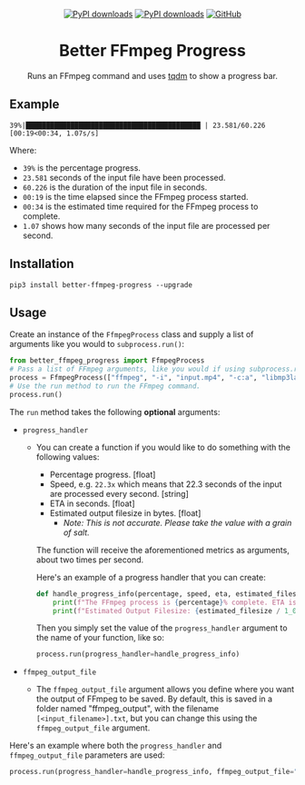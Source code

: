 <div align="center">

[![PyPI downloads](https://img.shields.io/pypi/dm/better-ffmpeg-progress?label=PyPI&color=blue)](https://pypistats.org/packages/pypistats)
[![PyPI downloads](https://img.shields.io/pypi/dw/better-ffmpeg-progress?label=PyPI&color=blue)](https://pypistats.org/packages/pypistats)
[![GitHub](https://img.shields.io/github/license/crypticsignal/better-ffmpeg-progress?label=License&color=blue)](LICENSE.txt)

# Better FFmpeg Progress

Runs an FFmpeg command and uses [tqdm](https://github.com/tqdm/tqdm) to show a progress bar.

</div>

## Example

```
39%|███████████████████████████████████████████ | 23.581/60.226 [00:19<00:34, 1.07s/s]
```

Where:

- `39%` is the percentage progress.
- `23.581` seconds of the input file have been processed.
- `60.226` is the duration of the input file in seconds.
- `00:19` is the time elapsed since the FFmpeg process started.
- `00:34` is the estimated time required for the FFmpeg process to complete.
- `1.07` shows how many seconds of the input file are processed per second.

## Installation

`pip3 install better-ffmpeg-progress --upgrade`

## Usage

Create an instance of the `FfmpegProcess` class and supply a list of arguments like you would to `subprocess.run()`:

```py
from better_ffmpeg_progress import FfmpegProcess
# Pass a list of FFmpeg arguments, like you would if using subprocess.run()
process = FfmpegProcess(["ffmpeg", "-i", "input.mp4", "-c:a", "libmp3lame", "output.mp3"])
# Use the run method to run the FFmpeg command.
process.run()
```

The `run` method takes the following **optional** arguments:

- `progress_handler`

  - You can create a function if you would like to do something with the following values:

    - Percentage progress. [float]
    - Speed, e.g. `22.3x` which means that 22.3 seconds of the input are processed every second. [string]
    - ETA in seconds. [float]
    - Estimated output filesize in bytes. [float]
      - _Note: This is not accurate. Please take the value with a grain of salt._

    The function will receive the aforementioned metrics as arguments, about two times per second.

    Here's an example of a progress handler that you can create:

    ```py
    def handle_progress_info(percentage, speed, eta, estimated_filesize):
        print(f"The FFmpeg process is {percentage}% complete. ETA is {eta} seconds.")
        print(f"Estimated Output Filesize: {estimated_filesize / 1_000_000} MB")
    ```

    Then you simply set the value of the `progress_handler` argument to the name of your function, like so:

    ```py
    process.run(progress_handler=handle_progress_info)
    ```

- `ffmpeg_output_file`

  - The `ffmpeg_output_file` argument allows you define where you want the output of FFmpeg to be saved. By default, this is saved in a folder named "ffmpeg_output", with the filename `[<input_filename>].txt`, but you can change this using the `ffmpeg_output_file` argument.

Here's an example where both the `progress_handler` and `ffmpeg_output_file` parameters are used:

```py
process.run(progress_handler=handle_progress_info, ffmpeg_output_file="ffmpeg_log.txt")
```
